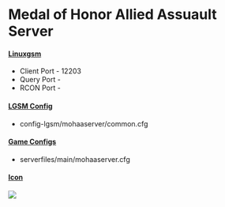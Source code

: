 # Medal of Honor Allied Assuault Server
#### [Linuxgsm](https://linuxgsm.com/servers/mohaaserver/)
  * Client Port - 12203
  * Query Port -
  * RCON Port - 
  
#### [LGSM Config](https://github.com/GameServerManagers/LinuxGSM/tree/master/lgsm/config-default/config-lgsm/mohaaserver)
  * config-lgsm/mohaaserver/common.cfg

#### [Game Configs](https://github.com/GameServerManagers/Game-Server-Configs/tree/main/mohaa)
  * serverfiles/main/mohaaserver.cfg

#### [Icon](../icons/mohaa-icon.png)
![](../icons/mohaa-icon.png)